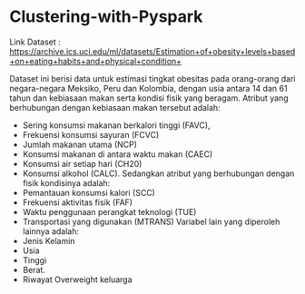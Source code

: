 # Clustering-with-Pyspark

Link Dataset : https://archive.ics.uci.edu/ml/datasets/Estimation+of+obesity+levels+based+on+eating+habits+and+physical+condition+

Dataset ini berisi data untuk estimasi tingkat obesitas pada orang-orang dari negara-negara
Meksiko, Peru dan Kolombia, dengan usia antara 14 dan 61 tahun dan kebiasaan makan serta
kondisi fisik yang beragam. Atribut yang berhubungan dengan kebiasaan makan tersebut
adalah:
- Sering konsumsi makanan berkalori tinggi (FAVC),
- Frekuensi konsumsi sayuran (FCVC)
- Jumlah makanan utama (NCP)
- Konsumsi makanan di antara waktu makan (CAEC)
- Konsumsi air setiap hari (CH20)
- Konsumsi alkohol (CALC).
Sedangkan atribut yang berhubungan dengan fisik kondisinya adalah:
- Pemantauan konsumsi kalori (SCC)
- Frekuensi aktivitas fisik (FAF)
- Waktu penggunaan perangkat teknologi (TUE)
- Transportasi yang digunakan (MTRANS)
Variabel lain yang diperoleh lainnya adalah:
- Jenis Kelamin
- Usia
- Tinggi
- Berat.
- Riwayat Overweight keluarga
